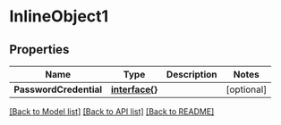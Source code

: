 # InlineObject1

## Properties

Name | Type | Description | Notes
------------ | ------------- | ------------- | -------------
**PasswordCredential** | [**interface{}**](.md) |  | [optional] 

[[Back to Model list]](../README.md#documentation-for-models) [[Back to API list]](../README.md#documentation-for-api-endpoints) [[Back to README]](../README.md)


